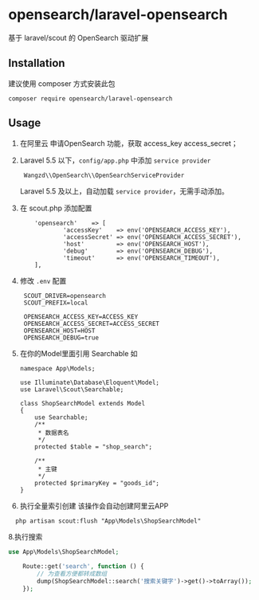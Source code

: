 # opensearch/laravel-opensearch

基于 laravel/scout 的 OpenSearch 驱动扩展

## Installation

建议使用 composer 方式安装此包

    composer require opensearch/laravel-opensearch

## Usage

1. 在阿里云 申请OpenSearch 功能，获取 access_key access_secret；

2. Laravel 5.5 以下，`config/app.php`  中添加 `service provider`

        Wangzd\\OpenSearch\\OpenSearchServiceProvider

    Laravel 5.5 及以上，自动加载 `service provider`，无需手动添加。
    
3. 在 scout.php 添加配置

    ```
        'opensearch'    => [
                'accessKey'    => env('OPENSEARCH_ACCESS_KEY'),
                'accessSecret' => env('OPENSEARCH_ACCESS_SECRET'),
                'host'         => env('OPENSEARCH_HOST'),
                'debug'        => env('OPENSEARCH_DEBUG'),
                'timeout'      => env('OPENSEARCH_TIMEOUT'),
        ],
    ```

4. 修改 `.env` 配置 

        SCOUT_DRIVER=opensearch
        SCOUT_PREFIX=local

        OPENSEARCH_ACCESS_KEY=ACCESS_KEY
        OPENSEARCH_ACCESS_SECRET=ACCESS_SECRET
        OPENSEARCH_HOST=HOST
        OPENSEARCH_DEBUG=true
        
        
6. 在你的Model里面引用  Searchable   如
   ```
   namespace App\Models;
   
   use Illuminate\Database\Eloquent\Model;
   use Laravel\Scout\Searchable;
   
   class ShopSearchModel extends Model
   {
       use Searchable;
       /**
        * 数据表名
        */
       protected $table = "shop_search";
   
       /**
        * 主键
        */
       protected $primaryKey = "goods_id";
   }
   
   ```     

7. 执行全量索引创建 该操作会自动创建阿里云APP
  ``` 
    php artisan scout:flush "App\Models\ShopSearchModel"
 
  ``` 
8.执行搜索

```php
use App\Models\ShopSearchModel;
    
    Route::get('search', function () {
        // 为查看方便都转成数组
        dump(ShopSearchModel::search('搜索关键字')->get()->toArray());
    });
```
